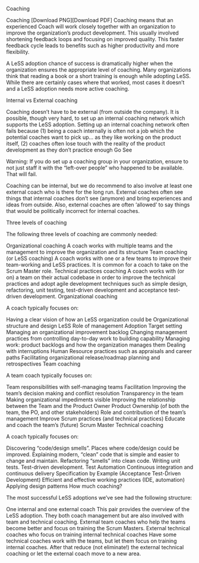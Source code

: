 Coaching

Coaching
[Download PNG][Download PDF]
Coaching means that an experienced Coach will work closely together with an organization to improve the organization’s product development. This usually involved shortening feedback loops and focusing on improved quality. This faster feedback cycle leads to benefits such as higher productivity and more flexibility.

A LeSS adoption chance of success is dramatically higher when the organization ensures the appropriate level of coaching. Many organizations think that reading a book or a short training is enough while adopting LeSS. While there are certainly cases where that worked, most cases it doesn’t and a LeSS adoption needs more active coaching.

Internal vs External coaching

Coaching doesn’t have to be external (from outside the company). It is possible, though very hard, to set up an internal coaching network which supports the LeSS adoption. Setting up an internal coaching network often fails because (1) being a coach internally is often not a job which the potential coaches want to pick up… as they like working on the product itself, (2) coaches often lose touch with the reality of the product development as they don’t practice enough Go See

Warning: If you do set up a coaching group in your organization, ensure to not just staff it with the “left-over people” who happened to be available. That will fail.

Coaching can be internal, but we do recommend to also involve at least one external coach who is there for the long run. External coaches often see things that internal coaches don’t see (anymore) and bring experiences and ideas from outside. Also, external coaches are often ‘allowed’ to say things that would be politically incorrect for internal coaches.

Three levels of coaching

The following three levels of coaching are commonly needed:

Organizational coaching
A coach works with multiple teams and the management to improve the organization and its structure
Team coaching (or LeSS coaching)
A coach works with one or a few teams to improve their team-working and LeSS practices. It is common for a coach to take on the Scrum Master role.
Technical practices coaching
A coach works with (or on) a team on their actual codebase in order to improve the technical practices and adopt agile development techniques such as simple design, refactoring, unit testing, test-driven development and acceptance test-driven development.
Organizational coaching

A coach typically focuses on:

Having a clear vision of how an LeSS organization could be
Organizational structure and design
LeSS
Role of management
Adoption
Target setting
Managing an organizational improvement backlog
Changing management practices from controlling day-to-day work to building capability
Managing work: product backlogs and how the organization manages them
Dealing with interruptions
Human Resource practices such as appraisals and career paths
Facilitating organizational release/roadmap planning and retrospectives
Team coaching

A team coach typically focuses on:

Team responsibilities with self-managing teams
Facilitation
Improving the team’s decision making and conflict resolution
Transparency in the team
Making organizational impediments visible
Improving the relationship between the Team and the Product Owner
Product Ownership (of both the team, the PO, and other stakeholders)
Role and contribution of the team’s management
Improve Scrum practices (and technical practices)
Educate and coach the team’s (future) Scrum Master
Technical coaching

A coach typically focuses on:

Discovering “code/design smells”. Places where code/design could be improved.
Explaining modern, “clean” code that is simple and easier to change and maintain.
Refactoring “smells” into clean code.
Writing unit tests.
Test-driven development.
Test Automation
Continuous integration and continuous delivery
Specification by Example (Acceptance Test-Driven Development)
Efficient and effective working practices (IDE, automation)
Applying design patterns
How much coaching?

The most successful LeSS adoptions we’ve see had the following structure:

One internal and one external coach
This pair provides the overview of the LeSS adoption. They both coach management but are also involved with team and technical coaching.
External team coaches who help the teams become better and focus on training the Scrum Masters.
External technical coaches who focus on training internal technical coaches
Have some technical coaches work with the teams, but let them focus on training internal coaches. After that reduce (not eliminate!) the external technical coaching or let the external coach move to a new area.
